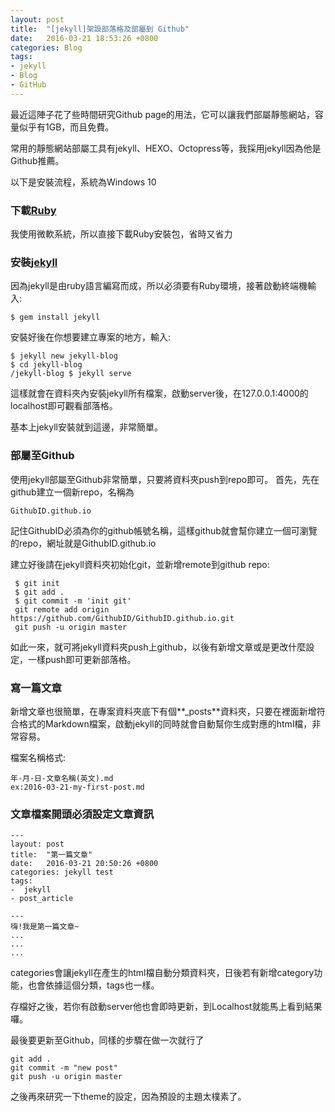 ```yaml
---
layout: post
title:  "[jekyll]架設部落格及部屬到 Github"
date:   2016-03-21 18:53:26 +0800
categories: Blog 
tags:
- jekyll
- Blog
- GitHub
---
```


最近這陣子花了些時間研究Github page的用法，它可以讓我們部屬靜態網站，容量似乎有1GB，而且免費。

常用的靜態網站部屬工具有jekyll、HEXO、Octopress等，我採用jekyll因為他是Github推薦。

以下是安裝流程，系統為Windows 10  


### 下載[Ruby](https://www.ruby-lang.org/zh_tw/documentation/installation/) 
  
  
  
我使用微軟系統，所以直接下載Ruby安裝包，省時又省力

### 安裝[jekyll](https://jekyllrb.com/)

因為jekyll是由ruby語言編寫而成，所以必須要有Ruby環境，接著啟動終端機輸入:

    $ gem install jekyll

安裝好後在你想要建立專案的地方，輸入:

    $ jekyll new jekyll-blog
    $ cd jekyll-blog 
    /jekyll-blog $ jekyll serve
 
這樣就會在資料夾內安裝jekyll所有檔案，啟動server後，在127.0.0.1:4000的localhost即可觀看部落格。

基本上jekyll安裝就到這邊，非常簡單。

### 部屬至Github

使用jekyll部屬至Github非常簡單，只要將資料夾push到repo即可。
首先，先在github建立一個新repo，名稱為

    GithubID.github.io
    
記住GithubID必須為你的github帳號名稱，這樣github就會幫你建立一個可瀏覽的repo，網址就是GithubID.github.io

建立好後請在jekyll資料夾初始化git，並新增remote到github repo:

     $ git init
     $ git add .
     $ git commit -m 'init git'
     git remote add origin https://github.com/GithubID/GithubID.github.io.git
     git push -u origin master
如此一來，就可將jekyll資料夾push上github，以後有新增文章或是更改什麼設定，一樣push即可更新部落格。

### 寫一篇文章

新增文章也很簡單，在專案資料夾底下有個**_posts**資料夾，只要在裡面新增符合格式的Markdown檔案，啟動jekyll的同時就會自動幫你生成對應的html檔，非常容易。

檔案名稱格式:

    年-月-日-文章名稱(英文).md
    ex:2016-03-21-my-first-post.md

### 文章檔案開頭必須設定文章資訊

	---
	layout: post
	title:  "第一篇文章"
	date:   2016-03-21 20:50:26 +0800
	categories: jekyll test
	tags:
	-  jekyll
	- post_article
	
	---
	嗨!我是第一篇文章~
	...
	...
	...
	
categories會讓jekyll在產生的html檔自動分類資料夾，日後若有新增category功能，也會依據這個分類，tags也一樣。

存檔好之後，若你有啟動server他也會即時更新，到Localhost就能馬上看到結果囉。

最後要更新至Github，同樣的步驟在做一次就行了

	git add .
	git commit -m "new post"
	git push -u origin master

之後再來研究一下theme的設定，因為預設的主題太樸素了。








